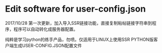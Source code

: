 Edit software for user-config.json
===========

2017/10/28
第一次更新，加入导入SSR链接功能，直接复制粘帖链接字符串到程序，程序可以自动转化成服务器配置。

纯粹是学习python的练手产品，勿喷。仅适用于LINUX上使用SSR PYTHON版客户端生成USER-CONFIG.JSON配置文件
